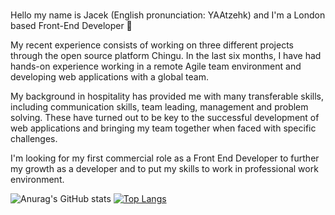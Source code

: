 ### 

Hello my name is Jacek (English pronunciation: YAAtzehk) and I'm a London based Front-End Developer 👋

My recent experience consists of working on three different projects through the open source platform Chingu. In the last six months, I have had hands-on experience working in a remote Agile team environment and developing web applications with a global team.

My background in hospitality has provided me with many transferable skills, including communication skills, team leading, management and problem solving. These have turned out to be key to the successful development of web applications and bringing my team together when faced with specific challenges.

I'm looking for my first commercial role as a Front End Developer to further my growth as a developer and to put my skills to work in professional work environment.

![Anurag's GitHub stats](https://github-readme-stats.vercel.app/api?username=jaceksupernak&theme=default&show_icons=true)
[![Top Langs](https://github-readme-stats.vercel.app/api/top-langs/?username=jaceksupernak&layout=compact)](https://github.com/anuraghazra/github-readme-stats)

